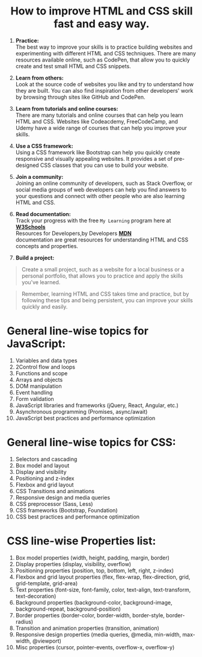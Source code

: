 <h1 align="center"> How to improve HTML and CSS skill fast and easy way.</h1>

1. **Practice:** <br> 
The best way to improve your skills is to practice building websites and experimenting with different HTML and CSS techniques. There are many resources available online, such as CodePen, that allow you to quickly create and test small HTML and CSS snippets.

2. **Learn from others:** <br> 
Look at the source code of websites you like and try to understand how they are built. You can also find inspiration from other developers' work by browsing through sites like GitHub and CodePen.

3. **Learn from tutorials and online courses:** <br> 
There are many tutorials and online courses that can help you learn HTML and CSS. Websites like Codeacdemy, FreeCodeCamp, and Udemy have a wide range of courses that can help you improve your skills.

4. **Use a CSS framework:** <br> 
Using a CSS framework like Bootstrap can help you quickly create responsive and visually appealing websites. It provides a set of pre-designed CSS classes that you can use to build your website.

5. **Join a community:** <br> 
Joining an online community of developers, such as Stack Overflow, or social media groups of web developers can help you find answers to your questions and connect with other people who are also learning HTML and CSS.

6. **Read documentation:** <br>
Track your progress with the free `My Learning` program here at **[W3Schools](https://www.w3schools.com)** <br> 
Resources for Developers,by Developers **[MDN](https://developer.mozilla.org/en-US/docs/Web/HTML)** <br> 
documentation are great resources for understanding HTML and CSS concepts and properties.

7. **Build a project:** <br> 
>   Create a small project, such as a website for a local business or a personal portfolio, that allows you to practice and apply the skills you've learned.

>   Remember, learning HTML and CSS takes time and practice, but by following these tips and being persistent, you can improve your skills quickly and easily.

# General line-wise topics for JavaScript:

1.  Variables and data types 
2.  2Control flow and loops
3.  Functions and scope
4.  Arrays and objects
5.  DOM manipulation
6.  Event handling
7.  Form validation
8.  JavaScript libraries and frameworks (jQuery, React, Angular, etc.)
9.  Asynchronous programming (Promises, async/await)
10. JavaScript best practices and performance optimization

# General line-wise topics for CSS:

1.  Selectors and cascading
2.  Box model and layout
3.  Display and visibility
4.  Positioning and z-index
5.  Flexbox and grid layout
6.  CSS Transitions and animations
7.  Responsive design and media queries
8.  CSS preprocessor (Sass, Less)
9.  CSS frameworks (Bootstrap, Foundation)
10. CSS best practices and performance optimization

# CSS line-wise Properties list:

1.  Box model properties (width, height, padding, margin, border)
2.  Display properties (display, visibility, overflow)
3.  Positioning properties (position, top, bottom, left, right, z-index)
4.  Flexbox and grid layout properties (flex, flex-wrap, flex-direction, grid, grid-template, grid-area)
5.  Text properties (font-size, font-family, color, text-align, text-transform, text-decoration)
6.  Background properties (background-color, background-image, background-repeat, background-position)
7.  Border properties (border-color, border-width, border-style, border-radius)
8.  Transition and animation properties (transition, animation)
9.  Responsive design properties (media queries, @media, min-width, max-width, @viewport)
10. Misc properties (cursor, pointer-events, overflow-x, overflow-y)

